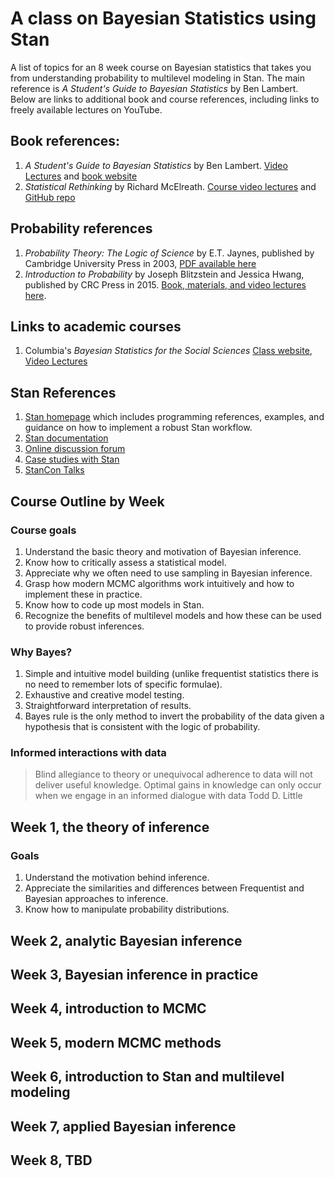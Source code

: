 # A class on Bayesian Statistics using Stan

A list of topics for an 8 week course on Bayesian statistics that takes you from understanding probability to multilevel modeling in Stan. The main reference is _A Student's Guide to Bayesian Statistics_ by Ben Lambert. Below are links to additional book and course references, including links to freely available lectures on YouTube.

## Book references:
1. _A Student's Guide to Bayesian Statistics_ by Ben Lambert. [Video Lectures](https://www.youtube.com/playlist?list=PLwJRxp3blEvZ8AKMXOy0fc0cqT61GsKCG) and [book website](https://ben-lambert.com/a-students-guide-to-bayesian-statistics/)
2. _Statistical Rethinking_ by Richard McElreath. [Course video lectures](https://www.youtube.com/playlist?list=PLDcUM9US4XdNM4Edgs7weiyIguLSToZRI) and [GitHub repo](https://github.com/rmcelreath/rethinking/tree/Experimental)

## Probability references
1. _Probability Theory: The Logic of Science_ by E.T. Jaynes, published by Cambridge University Press in 2003, [PDF available here](http://www.medicine.mcgill.ca/epidemiology/hanley/bios601/GaussianModel/JaynesProbabilityTheory.pdf)
2. _Introduction to Probability_ by Joseph Blitzstein and Jessica Hwang, published by CRC Press in 2015. [Book, materials, and video lectures here](https://projects.iq.harvard.edu/stat110).

## Links to academic courses
1. Columbia's _Bayesian Statistics for the Social Sciences_ [Class website](https://courseworks2.columbia.edu/courses/72393), [Video Lectures](https://www.youtube.com/playlist?list=PLSZp9QshJ8wwWjrsGDbguwcPLUwHWUxo0)

## Stan References
1. [Stan homepage](https://mc-stan.org/) which includes programming references, examples, and guidance on how to implement a robust Stan workflow.
2. [Stan documentation](https://mc-stan.org/users/documentation/)
3. [Online discussion forum](https://discourse.mc-stan.org/)
4. [Case studies with Stan](https://mc-stan.org/users/documentation/case-studies)
5. [StanCon Talks](https://github.com/stan-dev/stancon_talks)

## Course Outline by Week

### Course goals
1. Understand the basic theory and motivation of Bayesian inference.
2. Know how to critically assess a statistical model.
3. Appreciate why we often need to use sampling in Bayesian inference.
4. Grasp how modern MCMC algorithms work intuitively and how to implement these in practice.
5. Know how to code up most models in Stan.
6. Recognize the benefits of multilevel models and how these can be used to provide robust inferences.

### Why Bayes?
1. Simple and intuitive model building (unlike frequentist statistics there is no need to remember lots of specific formulae).
2. Exhaustive and creative model testing.
3. Straightforward interpretation of results.
4. Bayes rule is the only method to invert the probability of the data given a hypothesis that is consistent with the logic of probability.


### Informed interactions with data

>  Blind allegiance to theory or unequivocal adherence to data will not deliver useful knowledge. Optimal gains in knowledge can only occur when we engage in an informed dialogue with data
>  Todd D. Little



## Week 1, the theory of inference

### Goals
1. Understand the motivation behind inference.
2. Appreciate the similarities and differences between Frequentist and Bayesian approaches to inference.
3. Know how to manipulate probability distributions.


## Week 2, analytic Bayesian inference

## Week 3, Bayesian inference in practice

## Week 4, introduction to MCMC

## Week 5, modern MCMC methods

## Week 6, introduction to Stan and multilevel modeling

## Week 7, applied Bayesian inference

## Week 8, TBD
